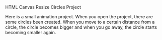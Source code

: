 HTML Canvas
Resize Circles Project

Here is a small animation project.
When you open the project, there are some circles been created.
When you move to a certain distance from a circle, the circle becomes bigger and when you go away, the circle starts becoming smaller again.

